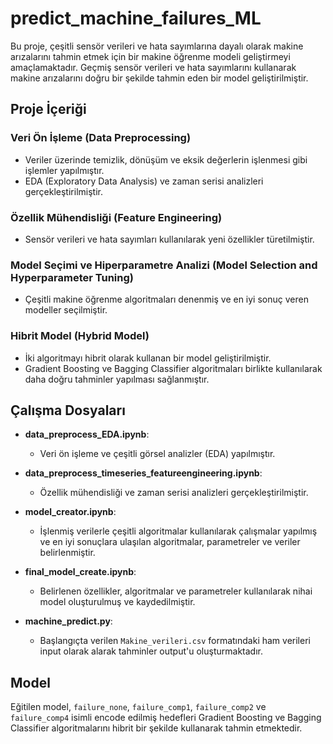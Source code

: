 # predict_machine_failures_ML

Bu proje, çeşitli sensör verileri ve hata sayımlarına dayalı olarak makine arızalarını tahmin etmek için bir makine öğrenme modeli geliştirmeyi amaçlamaktadır. Geçmiş sensör verileri ve hata sayımlarını kullanarak makine arızalarını doğru bir şekilde tahmin eden bir model geliştirilmiştir.

## Proje İçeriği

### Veri Ön İşleme (Data Preprocessing)
- Veriler üzerinde temizlik, dönüşüm ve eksik değerlerin işlenmesi gibi işlemler yapılmıştır.
- EDA (Exploratory Data Analysis) ve zaman serisi analizleri gerçekleştirilmiştir.

### Özellik Mühendisliği (Feature Engineering)
- Sensör verileri ve hata sayımları kullanılarak yeni özellikler türetilmiştir.

### Model Seçimi ve Hiperparametre Analizi (Model Selection and Hyperparameter Tuning)
- Çeşitli makine öğrenme algoritmaları denenmiş ve en iyi sonuç veren modeller seçilmiştir.

### Hibrit Model (Hybrid Model)
- İki algoritmayı hibrit olarak kullanan bir model geliştirilmiştir.
- Gradient Boosting ve Bagging Classifier algoritmaları birlikte kullanılarak daha doğru tahminler yapılması sağlanmıştır.

## Çalışma Dosyaları

- **data_preprocess_EDA.ipynb**:
  - Veri ön işleme ve çeşitli görsel analizler (EDA) yapılmıştır.

- **data_preprocess_timeseries_featureengineering.ipynb**:
  - Özellik mühendisliği ve zaman serisi analizleri gerçekleştirilmiştir.

- **model_creator.ipynb**:
  - İşlenmiş verilerle çeşitli algoritmalar kullanılarak çalışmalar yapılmış ve en iyi sonuçlara ulaşılan algoritmalar, parametreler ve veriler belirlenmiştir.

- **final_model_create.ipynb**:
  - Belirlenen özellikler, algoritmalar ve parametreler kullanılarak nihai model oluşturulmuş ve kaydedilmiştir.

- **machine_predict.py**:
  - Başlangıçta verilen `Makine_verileri.csv` formatındaki ham verileri input olarak alarak tahminler output'u oluşturmaktadır.

## Model

Eğitilen model, `failure_none`, `failure_comp1`, `failure_comp2` ve `failure_comp4` isimli encode edilmiş hedefleri Gradient Boosting ve Bagging Classifier algoritmalarını hibrit bir şekilde kullanarak tahmin etmektedir.
